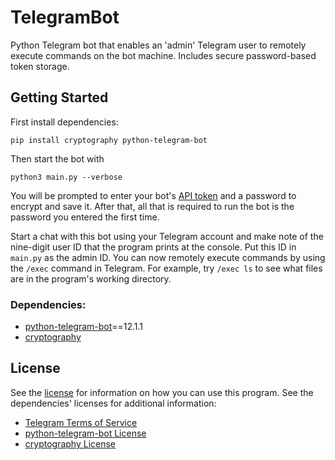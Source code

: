 # TelegramBot
Python Telegram bot that enables an 'admin' Telegram user to remotely execute commands on the bot machine. Includes secure password-based token storage.

## Getting Started
First install dependencies:

`pip install cryptography python-telegram-bot`

Then start the bot with

`python3 main.py --verbose`

You will be prompted to enter your bot's [API token](https://core.telegram.org/bots) and a password to encrypt and save it. After that, all that is required to run the bot is the password you entered the first time.

Start a chat with this bot using your Telegram account and make note of the nine-digit user ID that the program prints at the console. Put this ID in `main.py` as the admin ID. You can now remotely execute commands by using the `/exec` command in Telegram. For example, try `/exec ls` to see what files are in the program's working directory.

### Dependencies:
- [python-telegram-bot](https://python-telegram-bot.org/)==12.1.1
- [cryptography](https://cryptography.io)

## License
See the [license](LICENSE) for information on how you can use this program.
See the dependencies' licenses for additional information:
- [Telegram Terms of Service](https://telegram.org/tos)
- [python-telegram-bot License](https://github.com/python-telegram-bot/python-telegram-bot#license)
- [cryptography License](https://github.com/pyca/cryptography/blob/master/LICENSE)
